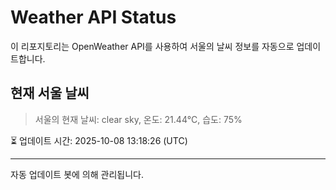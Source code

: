 
# Weather API Status

이 리포지토리는 OpenWeather API를 사용하여 서울의 날씨 정보를 자동으로 업데이트합니다.

## 현재 서울 날씨
> 서울의 현재 날씨: clear sky, 온도: 21.44°C, 습도: 75%

⏳ 업데이트 시간: 2025-10-08 13:18:26 (UTC)

---
자동 업데이트 봇에 의해 관리됩니다.
